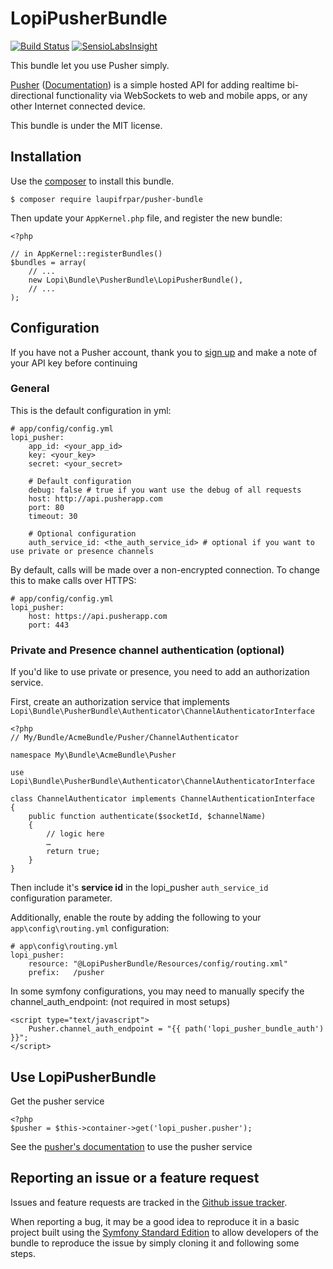 # LopiPusherBundle

[![Build Status](https://secure.travis-ci.org/laupiFrpar/LopiPusherBundle.png)](http://travis-ci.org/laupiFrpar/LopiPusherBundle)
[![SensioLabsInsight](https://insight.sensiolabs.com/projects/fc5c7590-2d84-47b0-b1e9-82b72c69767a/mini.png)](https://insight.sensiolabs.com/projects/fc5c7590-2d84-47b0-b1e9-82b72c69767a)

This bundle let you use Pusher simply.

[Pusher](http://pusher.com/) ([Documentation](http://pusher.com/docs)) is a simple hosted API for adding realtime bi-directional functionality via WebSockets to web and mobile apps, or any other Internet connected device.

This bundle is under the MIT license.

## Installation

Use the [composer](http://getcomposer.org) to install this bundle.

    $ composer require laupifrpar/pusher-bundle

Then update your `AppKernel.php` file, and register the new bundle:

    <?php

    // in AppKernel::registerBundles()
    $bundles = array(
        // ...
        new Lopi\Bundle\PusherBundle\LopiPusherBundle(),
        // ...
    );

## Configuration

If you have not a Pusher account, thank you to [sign up](https://app.pusherapp.com/accounts/sign_up) and make a note of your API key before continuing

### General

This is the default configuration in yml:

    # app/config/config.yml
    lopi_pusher:
        app_id: <your_app_id>
        key: <your_key>
        secret: <your_secret>

        # Default configuration
        debug: false # true if you want use the debug of all requests
        host: http://api.pusherapp.com
        port: 80
        timeout: 30

        # Optional configuration
        auth_service_id: <the_auth_service_id> # optional if you want to use private or presence channels

By default, calls will be made over a non-encrypted connection. To change this to make calls over HTTPS:

    # app/config/config.yml
    lopi_pusher:
        host: https://api.pusherapp.com
        port: 443

### Private and Presence channel authentication (optional)

If you'd like to use private or presence, you need to add an authorization service.

First, create an authorization service that implements `Lopi\Bundle\PusherBundle\Authenticator\ChannelAuthenticatorInterface`

    <?php
    // My/Bundle/AcmeBundle/Pusher/ChannelAuthenticator

    namespace My\Bundle\AcmeBundle\Pusher

    use Lopi\Bundle\PusherBundle\Authenticator\ChannelAuthenticatorInterface

    class ChannelAuthenticator implements ChannelAuthenticationInterface
    {
        public function authenticate($socketId, $channelName)
        {
            // logic here
            …
            return true;
        }
    }

Then include it's **service id** in the lopi_pusher `auth_service_id` configuration parameter.

Additionally, enable the route by adding the following to your `app\config\routing.yml` configuration:

    # app\config\routing.yml
    lopi_pusher:
        resource: "@LopiPusherBundle/Resources/config/routing.xml"
        prefix:   /pusher

In some symfony configurations, you may need to manually specify the channel_auth_endpoint: (not required in most setups)

    <script type="text/javascript">
        Pusher.channel_auth_endpoint = "{{ path('lopi_pusher_bundle_auth') }}";
    </script>


## Use LopiPusherBundle

Get the pusher service

    <?php
    $pusher = $this->container->get('lopi_pusher.pusher');

See the [pusher's documentation](https://github.com/pusher/pusher-php-server#publishingtriggering-events) to use the pusher service

## Reporting an issue or a feature request

Issues and feature requests are tracked in the [Github issue tracker](https://github.com/laupiFrpar/LopiPusherBundle/issues).

When reporting a bug, it may be a good idea to reproduce it in a basic project
built using the [Symfony Standard Edition](https://github.com/symfony/symfony-standard)
to allow developers of the bundle to reproduce the issue by simply cloning it
and following some steps.
